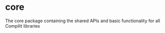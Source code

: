 # core

The core package containing the shared APIs and basic functionality for all Compilit libraries
